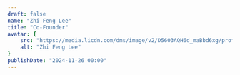 ```yaml
---
draft: false
name: "Zhi Feng Lee"
title: "Co-Founder"
avatar: {
    src: "https://media.licdn.com/dms/image/v2/D5603AQH6d_maBbd6xg/profile-displayphoto-shrink_800_800/profile-displayphoto-shrink_800_800/0/1712228281386?e=1738195200&v=beta&t=Z74euHQ-C4gq7OhRXgaQh08K9I5aQfGBM5hJl56HWJ4",
    alt: "Zhi Feng Lee"
}
publishDate: "2024-11-26 00:00"
---
```

